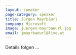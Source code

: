 ```yaml
---
layout: speaker
page-category: speaker
title: Jürgen Mayrbäurl
company: Microsoft
image: juergen-mayrbaeurl.jpg
email: jmayrbaeurl@live.at
---
```


Details folgen …